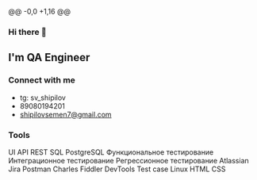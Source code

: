 @@ -0,0 +1,16 @@
### Hi there 👋

## I'm QA Engineer

### Connect with me

- tg: sv_shipilov
- 89080194201
- shipilovsemen7@gmail.com


### Tools
UI
API
REST
SQL
PostgreSQL
Функциональное тестирование
Интеграционное тестирование
Регрессионное тестирование
Atlassian Jira
Postman
Charles
Fiddler
DevTools
Test case
Linux
HTML
CSS
